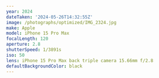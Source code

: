 ```yaml
---
year: 2024
dateTaken: '2024-05-26T14:32:55Z'
image: /photographs/optimized/IMG_2324.jpg
make: Apple
model: iPhone 15 Pro Max
focalLength: 120
aperture: 2.8
shutterSpeed: 1/3891s
iso: 50
lens: iPhone 15 Pro Max back triple camera 15.66mm f/2.8
defaultBackgroundColor: black
---
```

